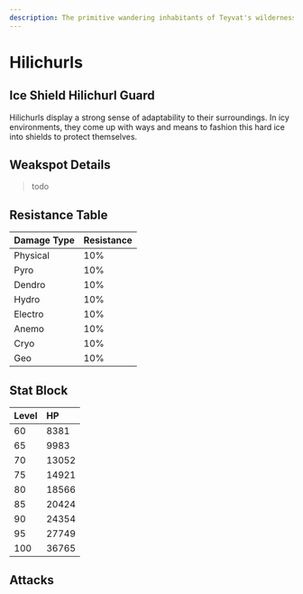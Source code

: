 ```yaml
---
description: The primitive wandering inhabitants of Teyvat's wildernesses..
---
```


# Hilichurls

## Ice Shield Hilichurl Guard

Hilichurls display a strong sense of adaptability to their surroundings. In icy environments, they come up with ways and means to fashion this hard ice into shields to protect themselves.

## Weakspot Details

> todo

## Resistance Table

| Damage Type | Resistance |
| :--- | :--- |
| Physical | 10% |
| Pyro | 10% |
| Dendro | 10% |
| Hydro | 10% |
| Electro | 10% |
| Anemo | 10% |
| Cryo | 10% |
| Geo | 10% |

## Stat Block

| Level | HP |
| :--- | :--- |
| 60 | 8381 |
| 65 | 9983 |
| 70 | 13052 |
| 75 | 14921 |
| 80 | 18566 |
| 85 | 20424 |
| 90 | 24354 |
| 95 | 27749 |
| 100 | 36765 |

## Attacks

